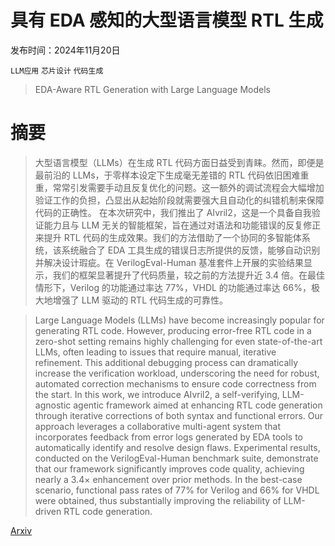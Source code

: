 # 具有 EDA 感知的大型语言模型 RTL 生成

发布时间：2024年11月20日

`LLM应用` `芯片设计` `代码生成`

> EDA-Aware RTL Generation with Large Language Models

# 摘要

> 大型语言模型（LLMs）在生成 RTL 代码方面日益受到青睐。然而，即便是最前沿的 LLMs，于零样本设定下生成毫无差错的 RTL 代码依旧困难重重，常常引发需要手动且反复优化的问题。这一额外的调试流程会大幅增加验证工作的负担，凸显出从起始阶段就需要强大且自动化的纠错机制来保障代码的正确性。
    在本次研究中，我们推出了 AIvril2，这是一个具备自我验证能力且与 LLM 无关的智能框架，旨在通过对语法和功能错误的反复修正来提升 RTL 代码的生成效果。我们的方法借助了一个协同的多智能体系统，该系统融合了 EDA 工具生成的错误日志所提供的反馈，能够自动识别并解决设计瑕疵。在 VerilogEval-Human 基准套件上开展的实验结果显示，我们的框架显著提升了代码质量，较之前的方法提升近 3.4 倍。在最佳情形下，Verilog 的功能通过率达 77%，VHDL 的功能通过率达 66%，极大地增强了 LLM 驱动的 RTL 代码生成的可靠性。

> Large Language Models (LLMs) have become increasingly popular for generating RTL code. However, producing error-free RTL code in a zero-shot setting remains highly challenging for even state-of-the-art LLMs, often leading to issues that require manual, iterative refinement. This additional debugging process can dramatically increase the verification workload, underscoring the need for robust, automated correction mechanisms to ensure code correctness from the start.
  In this work, we introduce AIvril2, a self-verifying, LLM-agnostic agentic framework aimed at enhancing RTL code generation through iterative corrections of both syntax and functional errors. Our approach leverages a collaborative multi-agent system that incorporates feedback from error logs generated by EDA tools to automatically identify and resolve design flaws. Experimental results, conducted on the VerilogEval-Human benchmark suite, demonstrate that our framework significantly improves code quality, achieving nearly a 3.4$\times$ enhancement over prior methods. In the best-case scenario, functional pass rates of 77% for Verilog and 66% for VHDL were obtained, thus substantially improving the reliability of LLM-driven RTL code generation.

[Arxiv](https://arxiv.org/abs/2412.04485)